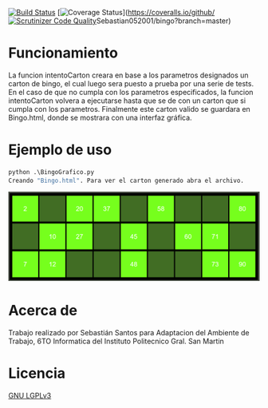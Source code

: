 [![Build Status](https://travis-ci.org/Sebastian052001/bingo.svg?branch=master)](https://travis-ci.org/Sebastian052001/bingo)
[![Coverage Status](https://coveralls.io/repos/github/Sebastian052001/bingo/badge.svg?branch=master)](https://coveralls.io/github/
[![Scrutinizer Code Quality](https://scrutinizer-ci.com/g/Sebastian052001/bingo/badges/quality-score.png?b=master)](https://scrutinizer-ci.com/g/Sebastian052001/bingo/?branch=master)Sebastian052001/bingo?branch=master)
# Funcionamiento
La funcion intentoCarton creara en base a los parametros designados un carton de bingo, el cual luego sera puesto a prueba por una serie de tests. En el caso de que no cumpla con los parametros especificados, la funcion intentoCarton volvera a ejecutarse hasta que se de con un carton que si cumpla con los parametros. Finalmente este carton valido se guardara en Bingo.html, donde se mostrara con una interfaz gráfica.
# Ejemplo de uso
```python
python .\BingoGrafico.py
Creando "Bingo.html". Para ver el carton generado abra el archivo.
```
![Imagen de ejemplo bingo](https://github.com/Sebastian052001/bingo/blob/master/Ejemplo%20BingoGrafico.png)
# Acerca de
Trabajo realizado por Sebastián Santos para Adaptacion del Ambiente de Trabajo, 6TO Informatica del Instituto Politecnico Gral. San Martin
# Licencia 
[GNU LGPLv3](https://choosealicense.com/licenses/lgpl-3.0/)



